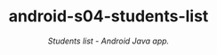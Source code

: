 
<h1 align="center">android-s04-students-list</h1>
<p align="center"><i>Students list - Android Java app.</i></p>


